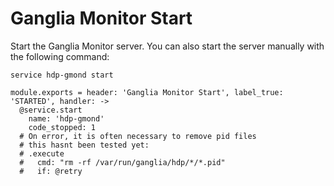 
# Ganglia Monitor Start

Start the Ganglia Monitor server. You can also start the server manually with
the following command:

```
service hdp-gmond start
```

    module.exports = header: 'Ganglia Monitor Start', label_true: 'STARTED', handler: ->
      @service.start
        name: 'hdp-gmond'
        code_stopped: 1
      # On error, it is often necessary to remove pid files
      # this hasnt been tested yet:
      # .execute
      #   cmd: "rm -rf /var/run/ganglia/hdp/*/*.pid"
      #   if: @retry
